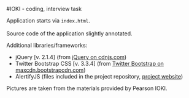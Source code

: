 #IOKI - coding, interview task

Application starts via `index.html`.
<br><br>
Source code of the application slightly annotated.

Additional libraries/frameworks:
* jQuery [v. 2.1.4] (from [jQuery on cdnjs.com](https://cdnjs.cloudflare.com/ajax/libs/jquery/2.1.4/jquery.min.js))
* Twitter Bootstrap CSS [v. 3.3.4] (from [Twitter Bootstrap on maxcdn.bootstrapcdn.com](https://maxcdn.bootstrapcdn.com/bootstrap/3.3.4/js/bootstrap.min.js))
* AlertifyJS (files included in the project repository, [project website](http://fabien-d.github.io/alertify.js/))

Pictures are taken from the materials provided by Pearson IOKI.